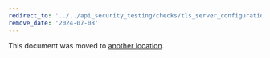 ```yaml
---
redirect_to: '../../api_security_testing/checks/tls_server_configuration_check.md'
remove_date: '2024-07-08'
---
```


This document was moved to [another location](../../api_security_testing/checks/tls_server_configuration_check.md).

<!-- This redirect file can be deleted after <2024-07-08>. -->
<!-- Redirects that point to other docs in the same project expire in three months. -->
<!-- Redirects that point to docs in a different project or site (for example, link is not relative and starts with `https:`) expire in one year. -->
<!-- Before deletion, see: https://docs.gitlab.com/ee/development/documentation/redirects.html -->